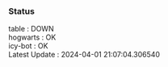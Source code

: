 ### Status


table : DOWN  
hogwarts : OK  
icy-bot : OK  
Latest Update : 2024-04-01 21:07:04.306540
